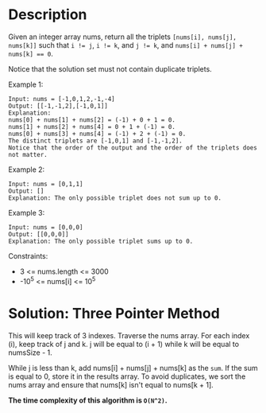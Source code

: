 # Description

Given an integer array nums, return all the triplets `[nums[i], nums[j], nums[k]]` such that `i != j`, `i != k`, and `j != k`, and `nums[i] + nums[j] + nums[k] == 0`.

Notice that the solution set must not contain duplicate triplets.

Example 1:
```
Input: nums = [-1,0,1,2,-1,-4]
Output: [[-1,-1,2],[-1,0,1]]
Explanation: 
nums[0] + nums[1] + nums[2] = (-1) + 0 + 1 = 0.
nums[1] + nums[2] + nums[4] = 0 + 1 + (-1) = 0.
nums[0] + nums[3] + nums[4] = (-1) + 2 + (-1) = 0.
The distinct triplets are [-1,0,1] and [-1,-1,2].
Notice that the order of the output and the order of the triplets does not matter.
```

Example 2:
```
Input: nums = [0,1,1]
Output: []
Explanation: The only possible triplet does not sum up to 0.
```

Example 3:
```
Input: nums = [0,0,0]
Output: [[0,0,0]]
Explanation: The only possible triplet sums up to 0.
```
 

Constraints:
- 3 <= nums.length <= 3000
- -10<sup>5</sup> <= nums[i] <= 10<sup>5</sup>

# Solution: Three Pointer Method

This will keep track of 3 indexes. Traverse the nums array. For each index (i), keep track of j and k. j will be equal to (i + 1) while k will be equal to numsSize - 1.

While j is less than k, add nums[i] + nums[j] + nums[k] as the `sum`. If the sum is equal to 0, store it in the results array. To avoid duplicates, we sort the nums array and ensure that nums[k] isn't equal to nums[k + 1].

**The time complexity of this algorithm is `O(N^2)`.**
